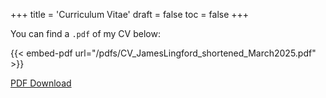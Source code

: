 +++
title = 'Curriculum Vitae'
draft = false
toc = false
+++

You can find a `.pdf` of my CV below:

{{< embed-pdf url="/pdfs/CV_JamesLingford_shortened_March2025.pdf" >}}

[PDF Download](/pdfs/CV_JamesLingford_shortened_March2025.pdf)
